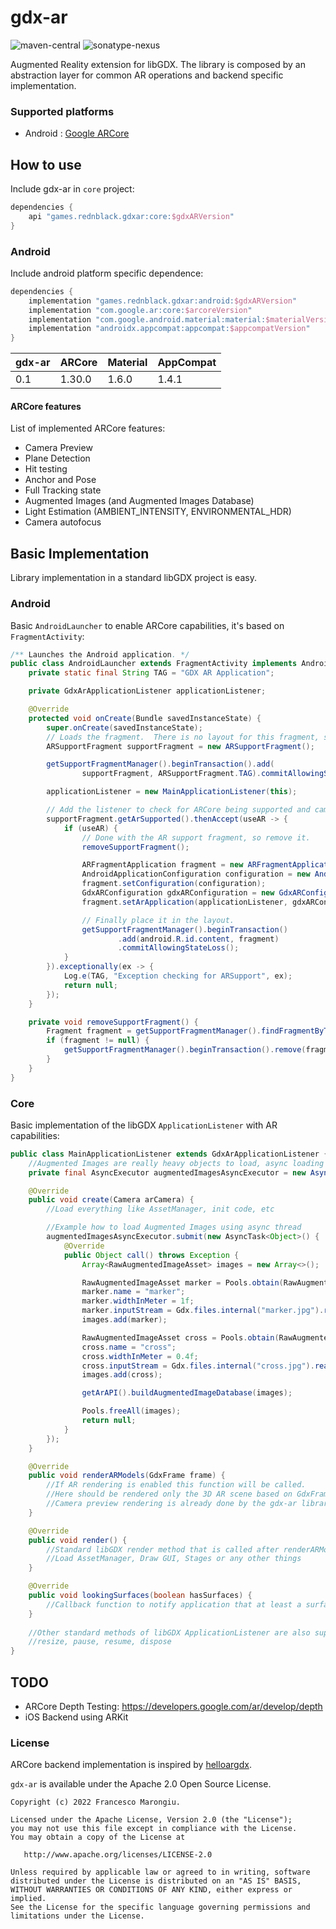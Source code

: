 # gdx-ar

![maven-central](https://img.shields.io/maven-central/v/games.rednblack.gdxar/core?color=blue&label=release)
![sonatype-nexus](https://img.shields.io/nexus/s/games.rednblack.gdxar/core?label=snapshot&server=https%3A%2F%2Foss.sonatype.org)

Augmented Reality extension for libGDX. The library is composed by an abstraction layer for common AR operations and backend specific implementation.

### Supported platforms

- Android : [Google ARCore](https://developers.google.com/ar)


## How to use

Include gdx-ar in `core` project:

```Groovy
dependencies {
	api "games.rednblack.gdxar:core:$gdxARVersion"
}
```

### Android

Include android platform specific dependence:
```Groovy
dependencies {
    implementation "games.rednblack.gdxar:android:$gdxARVersion"
    implementation "com.google.ar:core:$arcoreVersion"
    implementation "com.google.android.material:material:$materialVersion"
    implementation "androidx.appcompat:appcompat:$appcompatVersion"
}
```

| gdx-ar | ARCore | Material | AppCompat |
|--------| ------ |----------|-----------|
| 0.1    | 1.30.0 | 1.6.0    | 1.4.1     |

#### ARCore features

List of implemented ARCore features:

- Camera Preview
- Plane Detection
- Hit testing
- Anchor and Pose
- Full Tracking state
- Augmented Images (and Augmented Images Database)
- Light Estimation (AMBIENT_INTENSITY, ENVIRONMENTAL_HDR)
- Camera autofocus

## Basic Implementation

Library implementation in a standard libGDX project is easy. 

### Android

Basic `AndroidLauncher` to enable ARCore capabilities, it's based on `FragmentActivity`:

```Java
/** Launches the Android application. */
public class AndroidLauncher extends FragmentActivity implements AndroidFragmentApplication.Callbacks {
	private static final String TAG = "GDX AR Application";

	private GdxArApplicationListener applicationListener;

	@Override
	protected void onCreate(Bundle savedInstanceState) {
		super.onCreate(savedInstanceState);
		// Loads the fragment.  There is no layout for this fragment, so it is simply added.
		ARSupportFragment supportFragment = new ARSupportFragment();

		getSupportFragmentManager().beginTransaction().add(
				supportFragment, ARSupportFragment.TAG).commitAllowingStateLoss();

		applicationListener = new MainApplicationListener(this);

		// Add the listener to check for ARCore being supported and camera permissions are granted.
		supportFragment.getArSupported().thenAccept(useAR -> {
			if (useAR) {
				// Done with the AR support fragment, so remove it.
				removeSupportFragment();

				ARFragmentApplication fragment = new ARFragmentApplication();
				AndroidApplicationConfiguration configuration = new AndroidApplicationConfiguration();
				fragment.setConfiguration(configuration);
				GdxARConfiguration gdxARConfiguration = new GdxARConfiguration();
				fragment.setArApplication(applicationListener, gdxARConfiguration);

				// Finally place it in the layout.
				getSupportFragmentManager().beginTransaction()
						.add(android.R.id.content, fragment)
						.commitAllowingStateLoss();
			}
		}).exceptionally(ex -> {
			Log.e(TAG, "Exception checking for ARSupport", ex);
			return null;
		});
	}

	private void removeSupportFragment() {
		Fragment fragment = getSupportFragmentManager().findFragmentByTag(ARSupportFragment.TAG);
		if (fragment != null) {
			getSupportFragmentManager().beginTransaction().remove(fragment).commitAllowingStateLoss();
		}
	}
}
```

### Core

Basic implementation of the libGDX `ApplicationListener` with AR capabilities:

```Java
public class MainApplicationListener extends GdxArApplicationListener {
    //Augmented Images are really heavy objects to load, async loading is preferred
    private final AsyncExecutor augmentedImagesAsyncExecutor = new AsyncExecutor(2);

    @Override
    public void create(Camera arCamera) {
        //Load everything like AssetManager, init code, etc

        //Example how to load Augmented Images using async thread
        augmentedImagesAsyncExecutor.submit(new AsyncTask<Object>() {
            @Override
            public Object call() throws Exception {
                Array<RawAugmentedImageAsset> images = new Array<>();

                RawAugmentedImageAsset marker = Pools.obtain(RawAugmentedImageAsset.class);
                marker.name = "marker";
                marker.widthInMeter = 1f;
                marker.inputStream = Gdx.files.internal("marker.jpg").read();
                images.add(marker);

                RawAugmentedImageAsset cross = Pools.obtain(RawAugmentedImageAsset.class);
                cross.name = "cross";
                cross.widthInMeter = 0.4f;
                cross.inputStream = Gdx.files.internal("cross.jpg").read();
                images.add(cross);

                getArAPI().buildAugmentedImageDatabase(images);

                Pools.freeAll(images);
                return null;
            }
        });
    }

    @Override
    public void renderARModels(GdxFrame frame) {
        //If AR rendering is enabled this function will be called.
        //Here should be rendered only the 3D AR scene based on GdxFrame information
        //Camera preview rendering is already done by the gdx-ar library
    }

    @Override
    public void render() {
        //Standard libGDX render method that is called after renderARModels
        //Load AssetManager, Draw GUI, Stages or any other things
    }

    @Override
    public void lookingSurfaces(boolean hasSurfaces) {
        //Callback function to notify application that at least a surface has detected by AR framework
    }
    
    //Other standard methods of libGDX ApplicationListener are also supported
    //resize, pause, resume, dispose
}
```

## TODO

- ARCore Depth Testing: https://developers.google.com/ar/develop/depth
- iOS Backend using ARKit

### License

ARCore backend implementation is inspired by [helloargdx](https://github.com/google/helloargdx).

`gdx-ar` is available under the Apache 2.0 Open Source License.
```
Copyright (c) 2022 Francesco Marongiu.

Licensed under the Apache License, Version 2.0 (the "License");
you may not use this file except in compliance with the License.
You may obtain a copy of the License at

   http://www.apache.org/licenses/LICENSE-2.0

Unless required by applicable law or agreed to in writing, software
distributed under the License is distributed on an "AS IS" BASIS,
WITHOUT WARRANTIES OR CONDITIONS OF ANY KIND, either express or implied.
See the License for the specific language governing permissions and
limitations under the License.
```